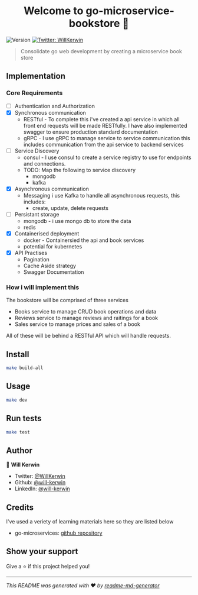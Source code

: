 <h1 align="center">Welcome to go-microservice-bookstore 👋</h1>
<p>
  <img alt="Version" src="https://img.shields.io/badge/version-1.0.0-blue.svg?cacheSeconds=2592000" />
  <a href="https://twitter.com/WillKerwin" target="_blank">
    <img alt="Twitter: WillKerwin" src="https://img.shields.io/twitter/follow/WillKerwin.svg?style=social" />
  </a>
</p>

> Consolidate go web development by creating a microservice book store

## Implementation

### Core Requirements

- [ ] Authentication and Authorization
- [x] Synchronous communication
  - RESTful - To complete this i've created a api service in which all front end requests will be made RESTfully. I have also implemented swagger to ensure production standard documentation
  - gRPC - I use gRPC to manage service to service communication this includes communication from the api service to backend services
- [ ] Service Discovery
  - consul - I use consul to create a service registry to use for endpoints and connections.
  - TODO: Map the following to service discovery
    - mongodb
    - kafka
- [x] Asynchronous communication
  - Messaging i use Kafka to handle all asynchronous requests, this includes:
    - create, update, delete requests
- [ ] Persistant storage
  - mongodb - i use mongo db to store the data
  - redis
- [x] Containerised deployment
  - docker - Containersied the api and book services
  - potential for kubernetes
- [x] API Practises
  - Pagination
  - Cache Aside strategy
  - Swagger Documentation

### How i will implement this

The bookstore will be comprised of three services

- Books service to manage CRUD book operations and data
- Reviews service to manage reviews and raitings for a book
- Sales service to manage prices and sales of a book

All of these will be behind a RESTful API which will handle requests.

## Install

```sh
make build-all
```

## Usage

```sh
make dev
```

## Run tests

```sh
make test
```

## Author

👤 **Will Kerwin**

- Twitter: [@WillKerwin](https://twitter.com/WillKerwin)
- Github: [@will-kerwin](https://github.com/will-kerwin)
- LinkedIn: [@will-kerwin](https://linkedin.com/in/will-kerwin)

## Credits

I've used a veriety of learning materials here so they are listed below

- go-microservices: [github repository](https://github.com/manavkush/microservices-go)

## Show your support

Give a ⭐️ if this project helped you!

***
_This README was generated with ❤️ by [readme-md-generator](https://github.com/kefranabg/readme-md-generator)_
